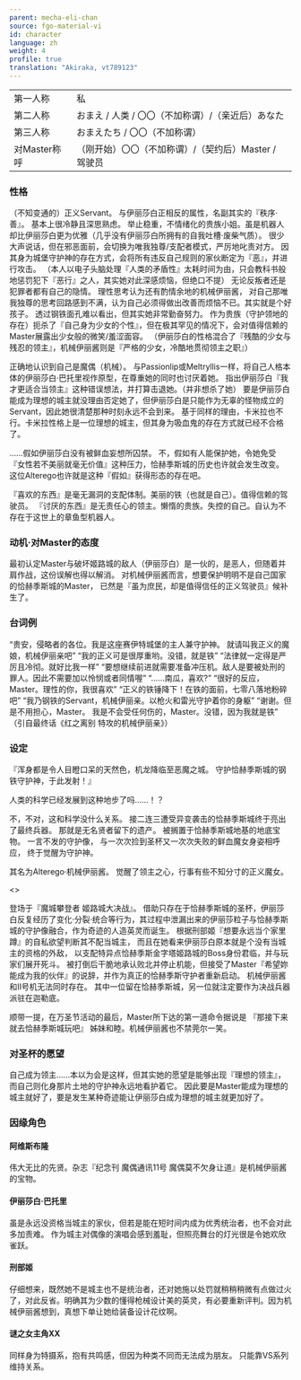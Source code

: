 ```yaml
---
parent: mecha-eli-chan
source: fgo-material-vi
id: character
language: zh
weight: 4
profile: true
translation: "Akiraka, vt789123"
---
```


<table>
  <tr><td>第一人称</td><td>私</td></tr>
  <tr><td>第二人称</td><td>おまえ / 人类 / 〇〇（不加称谓）/（亲近后）あなた</td></tr>
  <tr><td>第三人称</td><td>おまえたち / 〇〇（不加称谓）</td></tr>
  <tr><td>对Master称呼</td><td>（刚开始）〇〇（不加称谓）/（契约后）Master / 驾驶员</td></tr>
</table>

### 性格

（不知变通的）正义Servant。
与伊丽莎白正相反的属性，名副其实的『秩序·善』。
基本上很冷静且深思熟虑。
举止稳重，不情绪化的贵族小姐。虽是机器人却比伊丽莎白更为优雅（几乎没有伊丽莎白所拥有的自我吐槽·废柴气质）。
很少大声说话，但在邪恶面前，会切换为唯我独尊/支配者模式，严厉地叱责对方。
因其身为城堡守护神的存在方式，会将所有违反自己规则的家伙断定为『恶』，并进行攻击。
（本人以电子头脑处理『人类的矛盾性』太耗时间为由，只会教科书般地惩罚犯下『恶行』之人，其实她对此深感烦恼，但绝口不提）
无论反叛者还是犯罪者都有自己的隐情。
理性思考认为还有酌情余地的机械伊丽酱，
对自己那唯我独尊的思考回路感到不满，认为自己必须得做出改善而烦恼不已。其实就是个好孩子。
透过钢铁面孔难以看出，但其实她非常勤奋努力。
作为贵族（守护领地的存在）扼杀了『自己身为少女的个性』，但在极其罕见的情况下，会对值得信赖的Master展露出少女般的微笑/羞涩面容。
（伊丽莎白的性格混合了『残酷的少女与残忍的领主』，机械伊丽酱则是『严格的少女，冷酷地贯彻领主之职』）

正确地认识到自己是魔偶（机械）。
与Passionlip或Meltryllis一样，将自己人格本体的伊丽莎白·巴托里视作原型，在尊重她的同时也讨厌着她。
指出伊丽莎白『我才更适合当领主』这种错误想法，并打算击退她。（并非想杀了她）
要是伊丽莎白能成为理想的城主就没理由否定她了，但伊丽莎白是只能作为无辜的怪物成立的Servant，因此她很清楚那种时刻永远不会到来。
基于同样的理由，卡米拉也不行。卡米拉性格上是一位理想的城主，但其身为吸血鬼的存在方式就已经不合格了。

……假如伊丽莎白没有被鲜血妄想所囚禁。
不，假如有人能保护她，令她免受『女性若不美丽就毫无价值』这种压力，恰赫季斯城的历史也许就会发生改变。
这位Alterego也许就是这种『假如』获得形态的存在吧。

『喜欢的东西』是毫无漏洞的支配体制。美丽的铁（也就是自己）。值得信赖的驾驶员。
『讨厌的东西』是无责任心的领主。懒惰的贵族。失控的自己。自认为不存在于这世上的章鱼型机器人。

### 动机·对Master的态度

最初认定Master与破坏姬路城的敌人（伊丽莎白）是一伙的，是恶人，但随着并肩作战，这份误解也得以解消。
对机械伊丽酱而言，想要保护明明不是自己国家的恰赫季斯城的Master，
已然是『虽为庶民，却是值得信任的正义驾驶员』候补生了。

### 台词例

“贵安，侵略者的各位。我是这座赛伊特城堡的主人兼守护神。
就请叫我正义的魔娘，机械伊丽亲吧”
“我的正义可是很厚重哟。没错，就是铁”
“法律就一定得是严厉且冷彻。就好比我一样”
“要想继续前进就需要准备冲压机。敌人是要被处刑的罪人。因此不需要加以怜悯或者同情喔”
“……南瓜，喜欢?”
“很好的反应，Master。理性的你，我很喜欢”
“正义的铁锤降下！在铁的面前，七零八落地粉碎吧”
“我乃钢铁的Servant，机械伊丽亲。以枪火和雷光守护着你的身躯”
“谢谢。但是不用担心，Master。
我是不会受任何伤的，Master。没错，因为我就是铁”
（引自最终话《红之离别 特攻的机械伊丽亲》）

### 设定

『浑身都是令人目瞪口呆的天然色，机龙降临至恶魔之城。
守护恰赫季斯城的钢铁守护神，于此发射！』

人类的科学已经发展到这种地步了吗……！？

不，不对，这和科学没什么关系。
接二连三遭受异变袭击的恰赫季斯城终于亮出了最终兵器。
那就是无名贤者留下的遗产。
被搁置于恰赫季斯城地基的地底宝物。
一言不发的守护像，
与一次次捡到圣杯又一次次失败的鲜血魔女身姿相呼应，
终于觉醒为守护神。

其名为Alterego·机械伊丽酱。
觉醒了领主之心，行事有些不知分寸的正义魔女。

<>

登场于『魔城攀登者 姬路城大决战』。
借助只存在于恰赫季斯城的圣杯，伊丽莎白反复经历了变化·分裂·统合等行为，其过程中泄漏出来的伊丽莎粒子与恰赫季斯城的守护像融合，作为奇迹的人造英灵而诞生。
根据刑部姬『想要永远当个家里蹲』的自私欲望判断其不配当城主，
而且在她看来伊丽莎白原本就是个没有当城主的资格的外敌，
以支配特异点恰赫季斯金字塔姬路城的Boss身份君临，并与玩家们展开死斗。
被打倒后干脆地承认败北并停止机能，但接受了Master『希望妳能成为我的伙伴』的说辞，并作为真正的恰赫季斯守护者重新启动。
机械伊丽酱和II号机无法同时存在。
其中一位留在恰赫季斯城，另一位就注定要作为决战兵器派驻在迦勒底。

顺带一提，在万圣节活动的最后，Master所下达的第一道命令据说是
『那接下来就去恰赫季斯城玩吧』
姊妹和睦。机械伊丽酱也不禁莞尔一笑。

### 对圣杯的愿望

自己成为领主……本以为会是这样，但其实她的愿望是能够出现『理想的领主』，而自己则化身那片土地的守护神永远地看护着它。
因此要是Master能成为理想的城主就好了，要是发生某种奇迹能让伊丽莎白成为理想的城主就更加好了。

### 因缘角色

#### 阿维斯布隆

伟大无比的先贤。杂志『纪念刊  魔偶通讯11号  魔偶莫不欠身让道』是机械伊丽酱的宝物。

#### 伊丽莎白·巴托里

虽是永远没资格当城主的家伙，但若是能在短时间内成为优秀统治者，也不会对此多加责难。
作为城主对偶像的演唱会感到羞耻，但照亮舞台的灯光很是令她欢欣雀跃。

#### 刑部姬

仔细想来，既然她不是城主也不是统治者，还对她施以处罚就稍稍稍微有点做过火了，对此反省。明确其为少数的懂得枪械设计美的英灵，有必要重新评判。因为机械伊丽酱想到，真想下单让她给装备设计花纹啊。

#### 谜之女主角XX

同样身为特摄系，抱有共鸣感，但因为种类不同而无法成为朋友。
只能靠VS系列维持关系。
